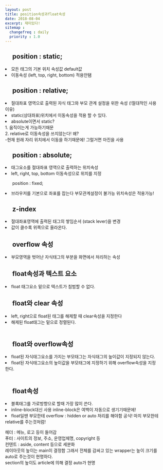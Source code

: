```yaml
---
layout: post
title: position속성과float속성
date: 2018-08-04
excerpt: 재미있다!
sitemap :
  changefreq : daily
  priority : 1.0
---
```

<style>
div, p, ul{
  display: block;
}
  
</style>
<div>
  <p>
  <ul><h2>position : static;</h2></ul>
      <li>모든 태그의 기본 위치 속성값 default값</li>
      <li>이동속성 (left, top, right, bottom) 적용안됌</li>
  </p>
  <p>
    <ul><h2>position : relative;</h2></ul>
    <li>절대좌표 영역으로 출력된 자식 태그와 부모 관계 설정을 위한 속성 (!절대적인 사용이유)</li>
    <li>static(상대좌표)위치에서 이동속성을 적용 할 수 있다.</li>
    <li>absolute이면서 static? <br/>
        1. 움직이는게 가능하기때문<br/>
        2. relative로 이동속성을 쓰지않는다! 왜? <br/>
          -현재 원래 자리 위치에서 이동을 하기때문에! 그럴거면 마진을 사용
    </li>
  </p>
  <p>
    <ul>
      <h2>position : absolute;</h2>
    </ul>
    <li>태그요소를 절대좌표 영역으로 출력하는 위치속성</li>
    <li>left, right, top, bottom 이동속성으로 위치를 지정</li>
  </p>
  <p>
    <ul>position : fixed;</ul>
    <li>브라우저를 기본으로 좌표를 잡는다 부모관계설정이 불가능 위치속성은 적용가능! </li>
  </p>
  <p>
    <ul>
      <h2>z-index</h2>
    </ul>
    <li>절대좌표영역에 출력된 태그의 쌓임순서 (stack lever)을 변경</li>
    <li>값이 클수록 위쪽으로 올라온다.</li>
  </p>
 <p>
  <ul>
    <h2>overflow 속성</h2>
  </ul>
  <li>부모영역을 벗어난 자식태그의 부분을 화면에서 처리하는 속성</li>
 </p>
 <p>
  <ul>
    <h2>float속성과 텍스트 요소</h2>
  </ul>
  <li> float 태그요소 밑으로 텍스트가 침범할 수 없다.</li>
 </p>
 <ul>
  <h2>float와 clear 속성</h2>
 </ul>
 <li> left, right으로 float된 태그를 해제할 때 clear속성을 지정한다</li>
 <li> 해제된 float태그는 밑으로 정렬된다.</li><br/>
 <ul>
  <h2>float와 overflow속성</h2>
 </ul>
 <li>float된 자식태그요소를 가지는 부모태그는 자식태그의 높이값이 지정되지 않는다.</li>
 <li>float된 자식태그요소의 높이값을 부모태그에 지정하기 위해 overflow속성을 지정한다.</li><br/>
 <ul>
  <h2>float속성</h2>
 </ul>
 <li>블록태그를 가로방향으로 할때 가장 많이 쓴다.</li>
 <li>inline-block대신 사용 inline-block은 여백이 자동으로 생기기때문에!</li>
 <li>float일땐 부모한테 overflow : hidden or auto 처리를 해야함 공식! 마치 부모한테 relative를 주는것처럼!</li>
</div>
<div>
  <p>
    헤더 : 메뉴, 로고 등이 들어감<br/>
    푸터 : 사이트의 정보, 주소, 운영업체명, copyright 등<br/>
    컨텐트 : aside, content 등으로 세분화<br/>
    레이아웃의 높이는 main이 결정함 그래서 전체를 감싸고 있는 wrapper는 높이 크기를 auto로 주는것이 현명하다.<br/>
    section의 높이도 article에 의해 결정 auto가 현명
  </p>
</div>
